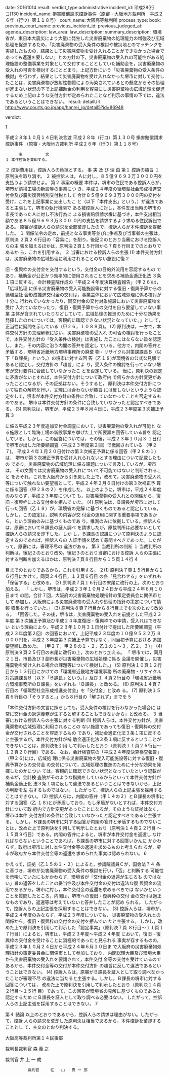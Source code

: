 
date: 20161014
result: 
verdict_type:administrative
incident_id: 平成28(行コ)130
incident_name: 損害賠償請求控訴事件（原審・大阪地方裁判所　平成２６年（行ウ）第１１８号）
court_name: 大阪高等裁判所
process_type:
book: 
previous_court_name:
previous_incident_id:
previous_judeged_at:
agenda_description: 
law_area: 
law_description: 
summary_description:  環境省が，東日本大震災により大量に発生した災害廃棄物の処理能力の増強及び広域処理を促進するため，「災害廃棄物の受入条件の検討や被災地とのマッチングを実施したものの，結果として災害廃棄物を受け入れることができなかった場合であっても返還を要しない」との方針の下，災害廃棄物の受入れの可能性がある処理施設の整備事業を対象として交付することとしていた補助金を，災害廃棄物の受入れの可否を検討するにとどまり，上記方針にいう「災害廃棄物の受入条件の検討」を行わず，結果として災害廃棄物を受け入れなかった堺市に対して交付したことは，災害廃棄物が放射性物質により汚染されているとの懸念からその処理が進まない状況の下で上記補助金の利用を容易にし災害廃棄物の広域処理を促進するため上記のような交付方針が定められたことなど判示の事情の下では，違法であるということはできない。
result: 
detailUrl: http://www.courts.go.jp/app/hanrei_jp/detail5?id=86948

verdict:

1 
 
平成２８年１０月１４日判決言渡 
平成２８年（行コ）第１３０号 損害賠償請求控訴事件 
（原審・大阪地方裁判所 平成２６年（行ウ）第１１８号） 
 
          主          文 
    １ 本件控訴を棄却する。 
２ 控訴費用は，控訴人らの負担とする。 
              事 実 及 び 理 由 
第１ 控訴の趣旨 
 １ 原判決を取り消す。 
２ 被控訴人は，Ａに対し，８５億９６９３万３０００円を支払うよう請求せよ。 
第２ 事案の概要 
本件は，堺市の住民である控訴人らが，堺市が清掃工場の新設等の事業につ
き，平成２４年度の循環型社会形成推進交付金及び震災復興特別交付税として
合計８５億９６９３万３０００円の交付を受け，これを上記事業に支出したこ
と（以下「本件支出」という。）が違法であると主張して，堺市の執行機関で
ある被控訴人に対し，本件支出当時の堺市の市長であったＡに対し不法行為に
よる損害賠償請求権に基づき，本件支出相当額である８５億９６９３万３００
０円の支払を請求するよう求める住民訴訟である。 
原審が控訴人らの請求を全部棄却したので，控訴人らが本件控訴を提起した。 
 １ 関係法令の定め，前提となる事実等並びに争点及び当事者の主張は，原判決
２頁２４行目の「容易に」を削り，後記２のとおり当審における控訴人らの主
張を加えるほかは，原判決２頁１５行目から７頁６行目までのとおりであるか
ら，これを引用する。 
 ２ 当審における控訴人らの主張 
(1) 本件交付方針は，災害廃棄物の広域処理に利用されることのない施設に復
2 
 
旧・復興枠の交付金を交付するという，交付金の目的外流用を容認するもの
であり，補助金が公正かつ効率的に使用されることを求める補助金適正化法
３条１項に反する。 
  会計検査院作成の「平成２４年度決算検査報告」（甲２６)は，「広域処理
に係る災害廃棄物の受入可能施設等に対する復旧・復興予算からの循環型社
会形成推進交付金の交付は，事業主体において広域処理に係る検討が十分に
行われていなかったり，同交付金の交付対象施設において災害廃棄物を受け
入れていなかったり，復旧・復興予算からの交付を自ら要望していない事業
主体が含まれていたりなどしていて，広域処理の推進のために十分な効果を
発揮したのかについては，客観的に確認できない状況となっていた。」とし
て，正当性に疑問を示している（甲２６，１０８８頁)。 
(2) 原判決は，一方で，本件交付方針の文理解釈に従い，災害廃棄物の受入れ
の可否の検討を行ったことで，本件交付方針の「受入条件の検討」は実施し
たことにはならない旨を認定し，また，その内容に沿う内閣の答弁を認定し
ている。他方で，内閣の答弁と矛盾する，環境省近畿地方環境事務所の廃棄
物・リサイクル対策課課長Ｂ（以下「Ｂ課長」という。）の堺市に対する回
答（乙１８)が環境省の公式な見解であると認定し，交付方針の「趣旨」によ
り，受入条件の検討を行っていない堺市が交付要件に合致していなかったこ
とを否定している。 
  仮に，原判決の認定に矛盾がないとすれば，本件交付方針について政府内
で何らかの方針変更があったことになるが，その証拠はない。そうすると，
原判決は本件交付方針について独自の解釈を行い，文理には合わないが趣旨
には反しないというような認定をして，堺市が本件交付方針の条件に合致し
ていなかったことを否定するものである。 
  堺市は本件交付方針の条件に合致していなかったと認定すべきである。 
(3) 原判決は，堺市が，平成２３年８月４日に，平成２３年度第３次補正予算
3 
 
に係る平成２３年度追加交付金調査において，災害廃棄物の受入れが可能と
なる施設として臨海工場の新設事業を挙げた上で所要額を回答している旨を
認定している。しかし，この回答については，その後，平成２３年１０月３
１日付で堺市が出した所要額調査（平成２３年度第２回）で撤回されている
（甲２７)。 
  平成２４年１月２０日付けの第３次補正予算に係る回答（甲２８の１）は，
堺市が第３次補正予算を受け入れられないとする理由について記載したもの
であり，災害廃棄物の広域処理に係る課題について言及しているが，堺市は，
その文面では災害廃棄物の受入れについて不可能ではないと判断されること
をおそれ，これを大阪府から引き戻した上で，改めて，災害廃棄物の受入れ
等について触れない要望書として，平成２４年２月６日付けの第３次補正予
算に係る回答（甲２８の２）を作成した。 
  以上のように，堺市は，平成２４年度のみならず，平成２３年度について
も，災害廃棄物の受入れとの関係から，復旧・復興枠による交付金を拒んで
いた。 
(4) 原判決は，Ｂ課長が堺市に対して行った回答（乙１８）が，環境省の見解
に基づくものであると認定している。しかし，この認定は，説明の内容が交
付金の運用に関する重要事項であるから，という理由のみに基づくものであ
り，推測のみに依拠している。控訴人らは，原審においてＢ課長の証人調べ
を請求したが，原裁判所は必要ないとして控訴人らの請求を却下した。しか
し，Ｂ課長の認識について原判決のように認定するのであれば，控訴人らの
人証申請を認めて尋問すべきであった。したがって，原審には，審理不尽の
違法がある。 
第３ 当裁判所の判断 
 １ 当裁判所の判断は，後記２のとおり改め，後記３のとおり当審における控訴
人らの主張に対する判断を加えるほかは，原判決７頁８行目から１５頁１４行
4 
 
目までのとおりであるから，これを引用する。 
 ２(1) 原判決７頁１５行目から１６行目にかけて，同頁２４行目，１３頁６行目
の各「見合わせる」をいずれも「保留する」と改める。 
(2) 原判決７頁１６行目の末尾に改行の上，次のとおり加える。 
「  しかし，堺市は，平成２３年１０月２４日から平成２４年６月１０日まで
の間，合計７回，大阪府の災害廃棄物処理指針の策定委員会に関係市として
参加し，大阪府による災害廃棄物の受入れや処理の指針の策定について情報
収集を行っていた。」 
(3) 原判決８頁７行目から８行目までを次のとおり改める。 
「回答した。その後，堺市は，災害廃棄物の受入れを前提とした平成２３年度
第３次補正予算及び平成２４年度復旧・復興枠での申請，受入れはできない
という理由により，平成２３年１０月３１日付けで提出した所要額調査（平
成２３年度第２回）の回答において，上記平成２３年度の１０億９５３２万
８０００円を，平成２３年度第３次補正予算ではなく，同当初予算における
追加要望額に改めた。 
 （甲２７，甲２８の１・２，乙１の１～３，乙２，３）」 
(4) 原判決９頁２５行目の末尾に改行の上，次のとおり加える。 
「 堺市では，同月２１日，市長及び３副市長が災害廃棄物の広域処理に係る
会議を開催し，災害廃棄物を受け入れる場合の課題等について検討した。」 
(5) 原判決１０頁１２行目から１３行目にかけての「環境省近畿地方環境事務
所の廃棄物・リサイクル対策課課長Ｂ（以下「Ｂ課長」という。）」及び１
４頁２行目の「環境省近畿地方環境事務所のＢ課長」をいずれも「Ｂ課長」
と改める。 
(6) 原判決１４頁７行目の「循環型社会形成推進交付金」を「交付金」と改め
る。 
(7) 原判決１５頁６行目の「そうすると，」から８行目の「解されず」までを
5 
 
「本件交付方針の文言に照らしても，受入条件の検討を行わなかった場合に
は常に交付金の返還義務が生ずると解することもできないから」と改める。 
 ３ 当審における控訴人らの主張に対する判断 
(1) 控訴人らは，本件交付方針が，災害廃棄物の広域処理に利用されることの
ない施設であっても復旧・復興枠の交付金が交付されることを容認するもの
であり，補助金適正化法３条１項に反すると主張するが，本件交付方針が補
助金適正化法３条１項に反するということができないことは，原判決を引用
して判示したとおり（原判決１１頁２６行目～１２頁２０行目）である。 
  なお，会計検査院の「平成２４年度決算検査報告」（甲２６)には，広域処
理に係る災害廃棄物の受入可能施設等に対する復旧・復興予算からの交付金
の交付について，広域処理の推進のために十分な効果を発揮したのかについ
ては，客観的に確認できない状況となっていたという記載があるが，会計検
査院がそのような指摘をしているからといって本件交付方針が補助金適正化
法３条１項に反して違法であるということはできないから，上記の判断を左
右するものではない。 
  したがって，控訴人らの上記主張を採用することはできない。 
(2) 控訴人らは，内閣の答弁（甲１４の２）とＢ課長の堺市に対する回答（乙
１８)とが矛盾しており，もし矛盾がないとすれば，本件交付方針について政
府内で方針変更があったことになるが，そのような証拠はなく，堺市は本件
交付方針の条件に合致していなかったと認定すべきであると主張する。 
  しかし，Ｂ課長の堺市に対する回答が内閣の答弁と矛盾するものでないこ
とは，改めた上で原判決を引用して判示したとおり（原判決１４頁２２行目
～１５頁９行目）である。内閣の答弁によると，堺市が本件交付金を返還し
なければならないということであれば，Ｂ課長の堺市に対する回答いかんに
かかわらず，政府は堺市に対し本件交付金等の返還を求めるものと考えられ
るが，堺市が政府から本件交付金等の返還を求められた事実は認められない。
6 
 
かえって，証拠（乙１５の１・２）によると，参議院議員Ｃが，国会法７４
条に基づき，堺市が災害廃棄物の受入条件の検討を行い，「否」と判断する
可能性を示唆していたにもかかわらず，環境省が「交付金の返還が生じるも
のではない」旨の返答をしたことの妥当性及び本件交付金の交付は違法な復
興資金の流用であるから，堺市に対し，本件交付金の返還を求めるべきでは
ないかということを質問したところ，内閣は，堺市への復旧・復興枠の交付
金の交付は適正なものであり，返還等は考えていないと答弁したことが認め
られる。 
  したがって，控訴人らの上記主張を採用することはできない。 
(3) 控訴人らは，堺市が，平成２４年度のみならず，平成２３年度についても，
災害廃棄物の受入れとの関係から，復旧・復興枠の交付金の交付を拒んでい
たと主張する。 
  しかし，改めた上で原判決を引用して判示した「認定事実」（原判決７頁
８行目～１１頁１７行目）によると，堺市は，平成２３年度～平成２４年度
において，復旧・復興枠の交付金を受けることに消極的であったと見られる
事実が存するものの，平成２３年１０月２４日から平成２４年６月１０日ま
で大阪府の災害廃棄物処理指針の策定委員会に関係市として参加しており，
内閣総理大臣及び環境大臣から災害廃棄物の受入れを要請されて，本件交付
金等の交付を受けているのであるから，本件交付金等の交付が本件交付方針
の趣旨に反して違法であるということはできない。 
(4) 控訴人らは，原審がＢ課長を証人として取り調べなかったことが審理不尽
の違法に当たると主張する。しかし，Ｂ課長の堺市に対する回答については，
改めた上で原判決を引用して判示したとおり（原判決１４頁２行目～１５行
目）であって，この回答が環境省の見解に基づくものであると認定するため
にＢ課長を証人として取り調べる必要はない。 
  したがって，控訴人らの上記主張を採用することはできない。 
7 
 
第４ 結論 
   以上のとおりであるから，控訴人らの請求は理由がない。したがって，控訴
人らの請求を棄却した原判決は相当であるから，本件控訴を棄却することとし
て，主文のとおり判決する。 
 
   大阪高等裁判所第１４民事部 
 
裁判長裁判官    森       義   之 
 
 
   裁判官    井   上   一   成 
 
 
              裁判官     住   山   真 一 郎 
 

                    
